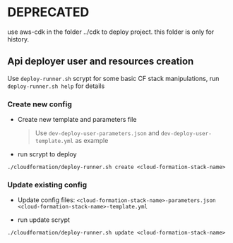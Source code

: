 # DEPRECATED

use aws-cdk in the folder ../cdk to deploy project.
this folder is only for history.

## Api deployer user and resources creation

Use `deploy-runner.sh` scrypt for some basic CF stack manipulations, run `deploy-runner.sh help` for details

### Create new config

- Create new template and parameters file

  > Use `dev-deploy-user-parameters.json` and `dev-deploy-user-template.yml` as example

- run scrypt to deploy

```shell
./cloudformation/deploy-runner.sh create <cloud-formation-stack-name>
```

### Update existing config

- Update config files:
  `<cloud-formation-stack-name>-parameters.json`
  `<cloud-formation-stack-name>-template.yml`

- run update scrypt

```shell
./cloudformation/deploy-runner.sh update <cloud-formation-stack-name>
```

